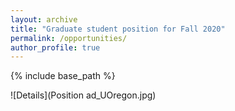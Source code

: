 ```yaml
---
layout: archive
title: "Graduate student position for Fall 2020"
permalink: /opportunities/
author_profile: true
---
```


{% include base_path %}

![Details](Position ad_UOregon.jpg)
